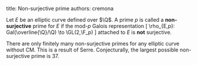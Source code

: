 title: Non-surjective prime
authors:
    cremona

Let $E$ be an elliptic curve defined over $\Q$.  A prime $p$ is called a **non-surjective** prime for $E$ if the mod-$p$ <a knowl="lmfdb/ec.q.galois_rep">Galois representation</a> 
\[
\rho_{E,p}: Gal(\overline{\Q}/\Q) \to \GL(2,\F_p)
\]
attached to $E$ is **not** surjective.   

There are only finitely many non-surjective primes for any elliptic curve without <a knowl="lmfdb/ec.complex_multiplication">CM</a>.  This is a result of Serre.  Conjecturally, the largest possible non-surjective prime is $37$.
